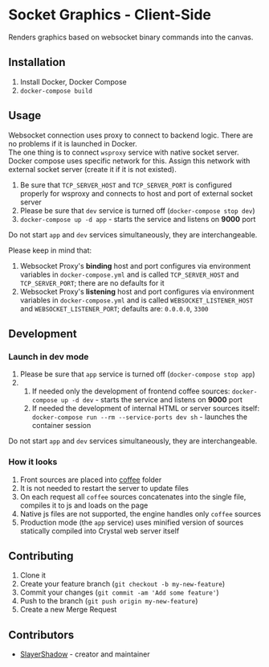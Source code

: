 # Socket Graphics - Client-Side

Renders graphics based on websocket binary commands into the canvas.

## Installation

1. Install Docker, Docker Compose
2. `docker-compose build`

## Usage

Websocket connection uses proxy to connect to backend logic. There are no problems if it is launched in Docker.<br/>
The one thing is to connect `wsproxy` service with native socket server. Docker compose uses specific network for this. Assign this network with external socket server (create it if it is not existed).

1. Be sure that `TCP_SERVER_HOST` and `TCP_SERVER_PORT` is configured properly for wsproxy and connects to host and port of external socket server
2. Please be sure that `dev` service is turned off (`docker-compose stop dev`)
3. `docker-compose up -d app` - starts the service and listens on **9000** port

Do not start `app` and `dev` services simultaneously, they are interchangeable.

Please keep in mind that:

1. Websocket Proxy's **binding** host and port configures via environment variables in `docker-compose.yml` and is called `TCP_SERVER_HOST` and `TCP_SERVER_PORT`; there are no defaults for it
2. Websocket Proxy's **listening** host and port configures via environment variables in `docker-compose.yml` and is called `WEBSOCKET_LISTENER_HOST` and `WEBSOCKET_LISTENER_PORT`; defaults are: `0.0.0.0`, `3300`

## Development

### Launch in dev mode

1. Please be sure that `app` service is turned off (`docker-compose stop app`)
2.
   1. If needed only the development of frontend coffee sources: `docker-compose up -d dev` - starts the service and listens on **9000** port
   2. If needed the development of internal HTML or server sources itself: `docker-compose run --rm --service-ports dev sh` - launches the container session

Do not start `app` and `dev` services simultaneously, they are interchangeable.

### How it looks

1. Front sources are placed into [coffee](assets/scripts/coffee) folder
2. It is not needed to restart the server to update files
3. On each request all `coffee` sources concatenates into the single file, compiles it to js and loads on the page
4. Native js files are not supported, the engine handles only `coffee` sources
5. Production mode (the `app` service) uses minified version of sources statically compiled into Crystal web server itself

## Contributing

1. Clone it
2. Create your feature branch (`git checkout -b my-new-feature`)
3. Commit your changes (`git commit -am 'Add some feature'`)
4. Push to the branch (`git push origin my-new-feature`)
5. Create a new Merge Request

## Contributors

- [SlayerShadow](https://github.com/SlayerShadow) - creator and maintainer
